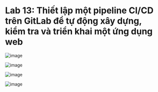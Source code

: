 # Lab 13: Thiết lập một pipeline CI/CD trên GitLab để tự động xây dựng, kiểm tra và triển khai một ứng dụng web


![image](https://github.com/user-attachments/assets/cb5fb765-e5c2-480d-994d-6b2284bac2b2)

![image](https://github.com/user-attachments/assets/7f6b8de9-8ad2-4999-b16d-ad3504581ea4)

![image](https://github.com/user-attachments/assets/fa573404-8f3c-44f0-8526-39b1ae481656)

![image](https://github.com/user-attachments/assets/ca1c3496-28c3-481a-b3f1-2afc90363f44)

